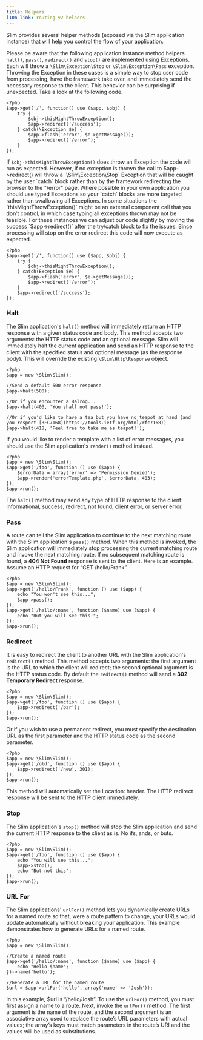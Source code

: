 ```yaml
---
title: Helpers
l10n-link: routing-v2-helpers
---
```

Slim provides several helper methods (exposed via the Slim application instance) that will help you control the flow
of your application.

Please be aware that the following application instance method helpers `halt()`, `pass()`, `redirect()` and `stop()`
are implemented using Exceptions. Each will throw a `\Slim\Exception\Stop` or `\Slim\Exception\Pass` exception.
Throwing the Exception in these cases is a simple way to stop user code from processing, have the framework take over,
and  immediately send the necessary response to the client. This behavior can be surprising if unexpected. Take a look
at the following code.

    <?php
    $app->get('/', function() use ($app, $obj) {
        try {
            $obj->thisMightThrowException();
            $app->redirect('/success');
        } catch(\Exception $e) {
            $app->flash('error', $e->getMessage());
            $app->redirect('/error');
        }
    });

If `$obj->thisMightThrowException()` does throw an Exception the code will run as expected. However, if no exception
is thrown the call to $app->redirect() will throw a `\Slim\Exception\Stop` Exception that will be caught by the
user `catch` block rather than by the framework redirecting the browser to the "/error" page. Where possible
in your own application you should use typed Exceptions so your `catch` blocks are more targeted rather than
swallowing all Exceptions. In some situations the `thisMightThrowException()` might be an external component call
that you don’t control, in which case typing all exceptions thrown may not be feasible. For these instances we can
adjust our code slightly by moving the success `$app->redirect()` after the try/catch block to fix the issues.
Since processing will stop on the error redirect this code will now execute as expected.

    <?php
    $app->get('/', function() use ($app, $obj) {
        try {
            $obj->thisMightThrowException();
        } catch(Exception $e) {
            $app->flash('error', $e->getMessage());
            $app->redirect('/error');
        }
        $app->redirect('/success');
    });

### Halt

The Slim application's `halt()` method will immediately return an HTTP response with a given status code and body.
This method accepts two arguments: the HTTP status code and an optional message. Slim will immediately halt the current
application and send an HTTP response to the client with the specified status and optional message (as the response body).
This will override the existing `\Slim\Http\Response` object.

    <?php
    $app = new \Slim\Slim();

    //Send a default 500 error response
    $app->halt(500);

    //Or if you encounter a Balrog...
    $app->halt(403, 'You shall not pass!');

    //Or if you'd like to have a tea but you have no teapot at hand (and you respect [RFC7168](https://tools.ietf.org/html/rfc7168))
    $app->halt(418, 'Feel free to take me as teapot!');

If you would like to render a template with a list of error messages, you should use the Slim application's `render()`
method instead.

    <?php
    $app = new \Slim\Slim();
    $app->get('/foo', function () use ($app) {
        $errorData = array('error' => 'Permission Denied');
        $app->render('errorTemplate.php', $errorData, 403);
    });
    $app->run();

The `halt()` method may send any type of HTTP response to the client: informational, success, redirect, not found,
client error, or server error.

### Pass

A route can tell the Slim application to continue to the next matching route with the Slim application's `pass()`
method. When this method is invoked, the Slim application will immediately stop processing the current matching route
and invoke the next matching route. If no subsequent matching route is found, a **404 Not Found** response is sent to
the client. Here is an example. Assume an HTTP request for “GET /hello/Frank”.

    <?php
    $app = new \Slim\Slim();
    $app->get('/hello/Frank', function () use ($app) {
        echo "You won't see this...";
        $app->pass();
    });
    $app->get('/hello/:name', function ($name) use ($app) {
        echo "But you will see this!";
    });
    $app->run();

### Redirect

It is easy to redirect the client to another URL with the Slim application's `redirect()` method. This method accepts
two arguments: the first argument is the URL to which the client will redirect; the second optional argument is the
HTTP status code. By default the `redirect()` method will send a **302 Temporary Redirect** response.

    <?php
    $app = new \Slim\Slim();
    $app->get('/foo', function () use ($app) {
        $app->redirect('/bar');
    });
    $app->run();

Or if you wish to use a permanent redirect, you must specify the destination URL as the first parameter and the
HTTP status code as the second parameter.

    <?php
    $app = new \Slim\Slim();
    $app->get('/old', function () use ($app) {
        $app->redirect('/new', 301);
    });
    $app->run();

This method will automatically set the Location: header. The HTTP redirect response will be sent to the HTTP
client immediately.

### Stop

The Slim application's `stop()` method will stop the Slim application and send the current HTTP response to the
client as is. No ifs, ands, or buts.

    <?php
    $app = new \Slim\Slim();
    $app->get('/foo', function () use ($app) {
        echo "You will see this...";
        $app->stop();
        echo "But not this";
    });
    $app->run();

### URL For

The Slim applications' `urlFor()` method lets you dynamically create URLs for a named route so that, were a route
pattern to change, your URLs would update automatically without breaking your application. This example demonstrates
how to generate URLs for a named route.

    <?php
    $app = new \Slim\Slim();

    //Create a named route
    $app->get('/hello/:name', function ($name) use ($app) {
        echo "Hello $name";
    })->name('hello');

    //Generate a URL for the named route
    $url = $app->urlFor('hello', array('name' => 'Josh'));

In this example, $url is “/hello/Josh”. To use the `urlFor()` method, you must first assign a name to a route.
Next, invoke the `urlFor()` method. The first argument is the name of the route, and the second argument is an
associative array used to replace the route’s URL parameters with actual values; the array’s keys must match
parameters in the route’s URI and the values will be used as substitutions.
